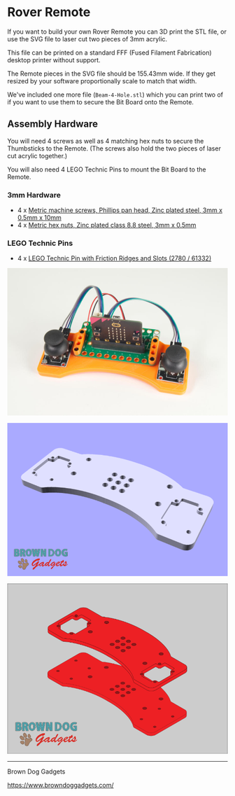 # Rover Remote

If you want to build your own Rover Remote you can 3D print the STL file, or use the SVG file to laser cut two pieces of 3mm acrylic.

This file can be printed on a standard FFF (Fused Filament Fabrication) desktop printer without support.

The Remote pieces in the SVG file should be 155.43mm wide. If they get resized by your software proportionally scale to match that width.

We've included one more file (`Beam-4-Hole.stl`) which you can print two of if you want to use them to secure the Bit Board onto the Remote.

## Assembly Hardware

You will need 4 screws as well as 4 matching hex nuts to secure the Thumbsticks to the Remote. (The screws also hold the two pieces of laser cut acrylic together.)

You will also need 4 LEGO Technic Pins to mount the Bit Board to the Remote.

### 3mm Hardware

- 4 x [Metric machine screws, Phillips pan head, Zinc plated steel, 3mm x 0.5mm x 10mm](https://www.boltdepot.com/Product-Details.aspx?product=17868)
- 4 x [Metric hex nuts, Zinc plated class 8.8 steel, 3mm x 0.5mm](https://www.boltdepot.com/Product-Details.aspx?product=4783)

### LEGO Technic Pins

- 4 x [LEGO Technic Pin with Friction Ridges and Slots (2780 / 61332)](https://www.brickowl.com/catalog/lego-technic-pin-with-friction-ridges-and-slots-2780-61332)


![](Images/Rover-Remote-LC-4333.jpg)

![](Images/Rover-Remote-STL.png)

![](Images/Rover-Remote-LC.png)


---

Brown Dog Gadgets

https://www.browndoggadgets.com/

